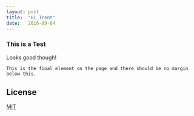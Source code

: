 ```yaml
---
layout: post
title:  "Hi Trent"
date:   2016-09-04
---
```


### This is a Test

Looks good though!

```
This is the final element on the page and there should be no margin below this.
```
<!-- %enddocs -->

## License

[MIT](./LICENSE)
